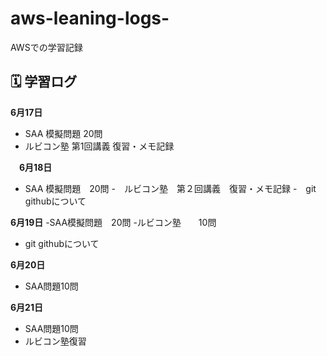 # aws-leaning-logs-

AWSでの学習記録　
## 🗓 学習ログ

  **6月17日**
  - SAA 模擬問題 20問
  - ルビコン塾 第1回講義 復習・メモ記録
    
　**6月18日**
  - SAA 模擬問題　20問
  -　ルビコン塾　第２回講義　復習・メモ記録
  -　git githubについて
    
   **6月19日**
  -SAA模擬問題　20問
  -ルビコン塾　　10問
  - git githubについて

  **6月20日**
  - SAA問題10問

 **6月21日**
 - SAA問題10問
 - ルビコン塾復習    


